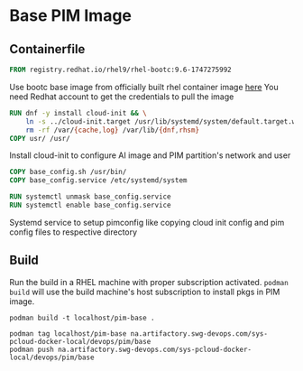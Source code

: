 # Base PIM Image

## Containerfile
```Dockerfile
FROM registry.redhat.io/rhel9/rhel-bootc:9.6-1747275992
```
Use bootc base image from officially built rhel container image [here](https://catalog.redhat.com/software/containers/rhel9/rhel-bootc/6605573d4dbfe41c3d839c69?architecture=ppc64le&image=68255270360faaf4e6db2240&container-tabs=gti&gti-tabs=red-hat-login) 
You need Redhat account to get the credentials to pull the image

```Dockerfile
RUN dnf -y install cloud-init && \
    ln -s ../cloud-init.target /usr/lib/systemd/system/default.target.wants && \
    rm -rf /var/{cache,log} /var/lib/{dnf,rhsm}
COPY usr/ /usr/
```
Install cloud-init to configure AI image and PIM partition's network and user

```Dockerfile
COPY base_config.sh /usr/bin/
COPY base_config.service /etc/systemd/system

RUN systemctl unmask base_config.service
RUN systemctl enable base_config.service
```
Systemd service to setup pimconfig like copying cloud init config and pim config files to respective directory

## Build

Run the build in a RHEL machine with proper subscription activated. `podman build` will use the build machine's host subscription to install pkgs in PIM image.

```shell
podman build -t localhost/pim-base .

podman tag localhost/pim-base na.artifactory.swg-devops.com/sys-pcloud-docker-local/devops/pim/base
podman push na.artifactory.swg-devops.com/sys-pcloud-docker-local/devops/pim/base
```

